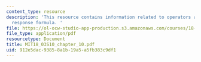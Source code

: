```yaml
---
content_type: resource
description: 'This resource contains information related to operators and the exponential
  response formula. '
file: https://ol-ocw-studio-app-production.s3.amazonaws.com/courses/18-03-differential-equations-spring-2010/912e5dac93858a1b19a5a5fb383c9df1_MIT18_03S10_chapter_10.pdf
file_type: application/pdf
resourcetype: Document
title: MIT18_03S10_chapter_10.pdf
uid: 912e5dac-9385-8a1b-19a5-a5fb383c9df1
---
```

